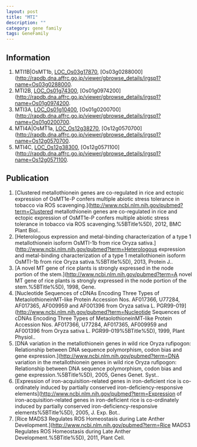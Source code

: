 ```yaml
---
layout: post
title: "MTI"
description: ""
category: gene family
tags: GeneFamily
---
```


## Information
1. MTI1B|OsMT1b, [LOC_Os03g17870](http://rice.plantbiology.msu.edu/cgi-bin/ORF_infopage.cgi?orf=LOC_Os03g17870), [Os03g0288000](http://rapdb.dna.affrc.go.jp/viewer/gbrowse_details/irgsp1?name=Os03g0288000.
2. MTI2B, [LOC_Os01g74300](http://rice.plantbiology.msu.edu/cgi-bin/ORF_infopage.cgi?orf=LOC_Os01g74300), [Os01g0974200](http://rapdb.dna.affrc.go.jp/viewer/gbrowse_details/irgsp1?name=Os01g0974200.
3. MTI3A, [LOC_Os01g10400](http://rice.plantbiology.msu.edu/cgi-bin/ORF_infopage.cgi?orf=LOC_Os01g10400), [Os01g0200700](http://rapdb.dna.affrc.go.jp/viewer/gbrowse_details/irgsp1?name=Os01g0200700.
4. MTI4A|OsMT1a, [LOC_Os12g38270](http://rice.plantbiology.msu.edu/cgi-bin/ORF_infopage.cgi?orf=LOC_Os12g38270), [Os12g0570700](http://rapdb.dna.affrc.go.jp/viewer/gbrowse_details/irgsp1?name=Os12g0570700.
5. MTI4C, [LOC_Os12g38300](http://rice.plantbiology.msu.edu/cgi-bin/ORF_infopage.cgi?orf=LOC_Os12g38300), [Os12g0571100](http://rapdb.dna.affrc.go.jp/viewer/gbrowse_details/irgsp1?name=Os12g0571100.

## Publication
1. [Clustered metallothionein genes are co-regulated in rice and ectopic expression of OsMT1e-P confers multiple abiotic stress tolerance in tobacco via ROS scavenging.](http://www.ncbi.nlm.nih.gov/pubmed?term=Clustered metallothionein genes are co-regulated in rice and ectopic expression of OsMT1e-P confers multiple abiotic stress tolerance in tobacco via ROS scavenging.%5BTitle%5D), 2012, BMC Plant Biol..
2. [Heterologous expression and metal-binding characterization of a type 1 metallothionein isoform OsMTI-1b from rice Oryza sativa.](http://www.ncbi.nlm.nih.gov/pubmed?term=Heterologous expression and metal-binding characterization of a type 1 metallothionein isoform OsMTI-1b from rice Oryza sativa.%5BTitle%5D), 2013, Protein J..
3. [A novel MT gene of rice plants is strongly expressed in the node portion of the stem.](http://www.ncbi.nlm.nih.gov/pubmed?term=A novel MT gene of rice plants is strongly expressed in the node portion of the stem.%5BTitle%5D), 1998, Gene.
4. [Nucleotide Sequences of cDNAs Encoding Three Types of MetaolothioneinMT-like Protein Accession Nos. AF017366, U77284, AF017365, AF009959 and AF001396 from Oryza sativa L. PGR99-019](http://www.ncbi.nlm.nih.gov/pubmed?term=Nucleotide Sequences of cDNAs Encoding Three Types of MetaolothioneinMT-like Protein Accession Nos. AF017366, U77284, AF017365, AF009959 and AF001396 from Oryza sativa L. PGR99-019%5BTitle%5D), 1999, Plant Physiol..
5. [DNA variation in the metallothionein genes in wild rice Oryza rufipogon: Relationship between DNA sequence polymorphism, codon bias and gene expression.](http://www.ncbi.nlm.nih.gov/pubmed?term=DNA variation in the metallothionein genes in wild rice Oryza rufipogon: Relationship between DNA sequence polymorphism, codon bias and gene expression.%5BTitle%5D), 2005, Genes Genet. Syst..
6. [Expression of iron-acquisition-related genes in iron-deficient rice is co-ordinately induced by partially conserved iron-deficiency-responsive elements](http://www.ncbi.nlm.nih.gov/pubmed?term=Expression of iron-acquisition-related genes in iron-deficient rice is co-ordinately induced by partially conserved iron-deficiency-responsive elements%5BTitle%5D), 2005, J. Exp. Bot..
7. [Rice MADS3 Regulates ROS Homeostasis during Late Anther Development.](http://www.ncbi.nlm.nih.gov/pubmed?term=Rice MADS3 Regulates ROS Homeostasis during Late Anther Development.%5BTitle%5D), 2011, Plant Cell.


